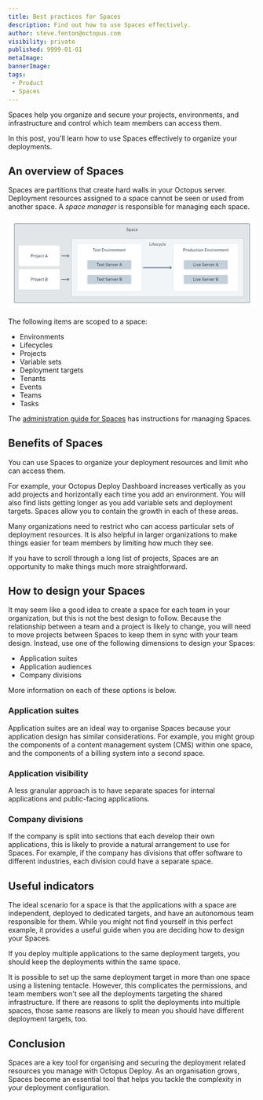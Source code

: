```yaml
---
title: Best practices for Spaces
description: Find out how to use Spaces effectively.
author: steve.fenton@octopus.com
visibility: private
published: 9999-01-01
metaImage: 
bannerImage: 
tags:
 - Product
 - Spaces
---
```


Spaces help you organize and secure your projects, environments, and infrastructure and control which team members can access them.

In this post, you'll learn how to use Spaces effectively to organize your deployments.

## An overview of Spaces

Spaces are partitions that create hard walls in your Octopus server. Deployment resources assigned to a space cannot be seen or used from another space. A *space manager* is responsible for managing each space.

![Spaces](spaces-temporary.png)

The following items are scoped to a space:

- Environments
- Lifecycles
- Projects
- Variable sets
- Deployment targets
- Tenants
- Events
- Teams
- Tasks

The [administration guide for Spaces](https://octopus.com/docs/administration/spaces) has instructions for managing Spaces.

## Benefits of Spaces

You can use Spaces to organize your deployment resources and limit who can access them.

For example, your Octopus Deploy Dashboard increases vertically as you add projects and horizontally each time you add an environment. You will also find lists getting longer as you add variable sets and deployment targets. Spaces allow you to contain the growth in each of these areas.

Many organizations need to restrict who can access particular sets of deployment resources. It is also helpful in larger organizations to make things easier for team members by limiting how much they see.

If you have to scroll through a long list of projects, Spaces are an opportunity to make things much more straightforward.

## How to design your Spaces

It may seem like a good idea to create a space for each team in your organization, but this is not the best design to follow. Because the relationship between a team and a project is likely to change, you will need to move projects between Spaces to keep them in sync with your team design. Instead, use one of the following dimensions to design your Spaces:

- Application suites
- Application audiences
- Company divisions

More information on each of these options is below.

### Application suites

Application suites are an ideal way to organise Spaces because your application design has similar considerations. For example, you might group the components of a content management system (CMS) within one space, and the components of a billing system into a second space.

### Application visibility

A less granular approach is to have separate spaces for internal applications and public-facing applications.

### Company divisions

If the company is split into sections that each develop their own applications, this is likely to provide a natural arrangement to use for Spaces. For example, if the company has divisions that offer software to different industries, each division could have a separate space.

## Useful indicators

The ideal scenario for a space is that the applications with a space are independent, deployed to dedicated targets, and have an autonomous team responsible for them. While you might not find yourself in this perfect example, it provides a useful guide when you are deciding how to design your Spaces.

If you deploy multiple applications to the same deployment targets, you should keep the deployments within the same space. 

It is possible to set up the same deployment target in more than one space using a listening tentacle. However, this complicates the permissions, and team members won't see all the deployments targeting the shared infrastructure. If there are reasons to split the deployments into multiple spaces, those same reasons are likely to mean you should have different deployment targets, too.

## Conclusion

Spaces are a key tool for organising and securing the deployment related resources you manage with Octopus Deploy. As an organisation grows, Spaces become an essential tool that helps you tackle the complexity in your deployment configuration.